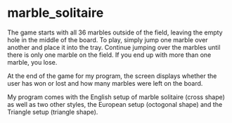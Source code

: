 # marble_solitaire

The game starts with all 36 marbles outside of the field, leaving the empty hole in the middle of the board. 
To play, simply jump one marble over another and place it into the tray. 
Continue jumping over the marbles until there is only one marble on the field. 
If you end up with more than one marble, you lose.

At the end of the game for my program, the screen displays whether the user has won or lost and how many marbles were left on the board.

My program comes with the English setup of marble solitaire (cross shape) as well as two other styles, the European setup (octogonal shape) and the Triangle setup (triangle shape).
